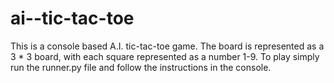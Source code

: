 # ai--tic-tac-toe
This is a console based A.I. tic-tac-toe game. The board is represented as a 3 * 3 board, with each square represented as a number 1-9. To play simply run the runner.py file and follow the instructions in the console.
